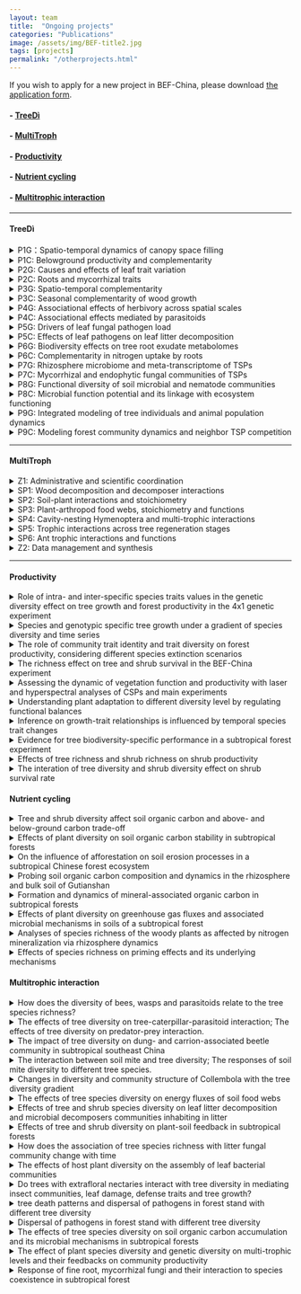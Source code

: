 ```yaml
---
layout: team
title:  "Ongoing projects"
categories: "Publications"
image: /assets/img/BEF-title2.jpg
tags: [projects]
permalink: "/otherprojects.html"
---
```

<p>If you wish to apply for a new project in BEF-China, please download <a href="{{site.baseurl}}/assets/file/Application template for working in BEF-China platform.doc">the application form</a>.</p>

#### - <a href="https://www.idiv.de/web/treedi/research_projects.html">TreeDì</a>
#### - <a href="https://multitroph.com">MultiTroph</a>
#### - [Productivity](#productivity)
#### - [Nutrient cycling](#nutrient-cycling)
#### - [Multitrophic interaction](#multitrophic-interaction)

* * *
#### TreeDì
<details>
<summary class="dropdown-text"> P1G：Spatio-temporal dynamics of canopy space filling</summary><br>
<div class="row">
      <li class="dropdown-sub">
    &nbsp; &nbsp; &nbsp; &nbsp; &nbsp; <strong><strong>Principal Investigators:</strong></strong> <br>
    &nbsp; &nbsp; &nbsp; &nbsp; &nbsp; Prof. Dr. Goddert von Oheimb <br>&nbsp; &nbsp; &nbsp; &nbsp; &nbsp; TU Dresden<br>
    &nbsp; &nbsp; &nbsp; &nbsp; &nbsp; <i class="fas fa-envelope"></i> Goddert_v_Oheimb@tu-dresden.de<br>
    &nbsp; &nbsp; &nbsp; &nbsp; &nbsp; Prof. Dr. Werner Härdtle<br>&nbsp; &nbsp; &nbsp; &nbsp; &nbsp; German Centre for Integrative Biodiversity Research (iDiv)<br>
    &nbsp; &nbsp; &nbsp; &nbsp; &nbsp; <i class="fas fa-envelope"></i> werner.haerdtle@uni.leuphana.de<br>
    &nbsp; &nbsp; &nbsp; &nbsp; &nbsp; <strong>PhD student:</strong><br> &nbsp; &nbsp; &nbsp; &nbsp; &nbsp; Maria Dolores Perles Garcia<br>
    <br>
    &nbsp; &nbsp; &nbsp; &nbsp; &nbsp; <strong><strong>Objectives:</strong></strong> <br>
    &nbsp; &nbsp; &nbsp; &nbsp; &nbsp; *	To analyse crown, branch and leaf traits in relation to tree-tree interactions (TSPs and local neighbourhood);<br>
    &nbsp; &nbsp; &nbsp; &nbsp; &nbsp; *	To analyse trait variability related to canopy filling and light interception;<br>
    &nbsp; &nbsp; &nbsp; &nbsp; &nbsp; *	To quantify how canopy space use complementarity translates into enhanced tree growth.<br>
    </li>
</div>
</details>

<details>
<summary class="dropdown-text"> P1C: Belowground productivity and complementarity</summary><br>
<div class="row">
      <li class="dropdown-sub">
     &nbsp; &nbsp; &nbsp; &nbsp; &nbsp; <strong><strong>Principal Investigators:</strong></strong> <br>
      &nbsp; &nbsp; &nbsp; &nbsp; &nbsp; Prof. Dr. Xiaojuan Liu <br>&nbsp; &nbsp; &nbsp; &nbsp; &nbsp; Institute of Botany, Chinese Academy of Sciences<br>
      &nbsp; &nbsp; &nbsp; &nbsp; &nbsp; <i class="fas fa-envelope"></i> liuxiaojuan06@ibcas.ac.cn<br>
      &nbsp; &nbsp; &nbsp; &nbsp; &nbsp; Dr. Wensheng Bu<br>&nbsp; &nbsp; &nbsp; &nbsp; &nbsp; Jiangxi Agricultural University<br>
      &nbsp; &nbsp; &nbsp; &nbsp; &nbsp; <i class="fas fa-envelope"></i> bws2007@163.com<br>
      &nbsp; &nbsp; &nbsp; &nbsp; &nbsp; Prof. Dr. Keping Ma<br>&nbsp; &nbsp; &nbsp; &nbsp; &nbsp; Institute of Botany, Chinese Academy of Sciences<br>
      &nbsp; &nbsp; &nbsp; &nbsp; &nbsp; <i class="fas fa-envelope"></i> kpma@ibcas.ac.cn<br>
      &nbsp; &nbsp; &nbsp; &nbsp; &nbsp; <strong>PhD student:</strong><br> &nbsp; &nbsp; &nbsp; &nbsp; &nbsp; Hanjiao Gu<br>
      <br>
      &nbsp; &nbsp; &nbsp; &nbsp; &nbsp; <strong><strong>Objectives:</strong></strong> <br>
      &nbsp; &nbsp; &nbsp; &nbsp; &nbsp; *	To analyse species richness effects on fine-root production;<br>
      &nbsp; &nbsp; &nbsp; &nbsp; &nbsp; *	To analyse effects of species composition on fine-root turnover and distribution;<br>
      &nbsp; &nbsp; &nbsp; &nbsp; &nbsp; *	To find the connection between below- and aboveground processes.<br>
      <br>
      &nbsp; &nbsp; &nbsp; &nbsp; &nbsp; <strong><strong>Subproject:</strong></strong> <br>
     &nbsp; &nbsp; &nbsp; &nbsp; &nbsp; 1.	The impact of different species diversity levels on nutrient reabsorption in different organs (branches, leaves and fine-root);<br>
     &nbsp; &nbsp; &nbsp; &nbsp; &nbsp; 2.	The effects of tree species diversity on productivity and turnover of different fine-root functional groups.<br>
      </li>
</div>
</details>
<details>
<summary class="dropdown-text"> P2G: Causes and effects of leaf trait variation</summary><br>
<div class="row">
      <li class="dropdown-sub">
      &nbsp; &nbsp; &nbsp; &nbsp; &nbsp; <strong><strong>Principal Investigators:</strong></strong> <br>
      &nbsp; &nbsp; &nbsp; &nbsp; &nbsp; Dr. Sylvia Haider<br>&nbsp; &nbsp; &nbsp; &nbsp; &nbsp; Institute of Biology, Martin-Luther-University Halle-Wittenberg<br>
      &nbsp; &nbsp; &nbsp; &nbsp; &nbsp; <i class="fas fa-envelope"></i> sylvia.haider@botanik.uni-halle.de<br>
      &nbsp; &nbsp; &nbsp; &nbsp; &nbsp; Prof. Dr. Stan Harpole<br>&nbsp; &nbsp; &nbsp; &nbsp; &nbsp; German Centre for Integrative Biodiversity Research (iDiv)<br>
      &nbsp; &nbsp; &nbsp; &nbsp; &nbsp; <i class="fas fa-envelope"></i> stan.harpole@idiv.de<br>
      &nbsp; &nbsp; &nbsp; &nbsp; &nbsp; <strong>PhD student: </strong><br> &nbsp; &nbsp; &nbsp; &nbsp; &nbsp; Andréa Davrinche<br>
      <br>
      &nbsp; &nbsp; &nbsp; &nbsp; &nbsp; <strong><strong>Objectives:</strong></strong> <br>
     &nbsp; &nbsp; &nbsp; &nbsp; &nbsp; *	To quantify to which degree leaf traits are adjusted to different light conditions along the interaction plane of two tree species;<br>
      &nbsp; &nbsp; &nbsp; &nbsp; &nbsp; *	To analyze trait variation as a response to species and functional diversity of the local neighborhood of the TSP andthe dependence of traits and trait variation on soil nutrient availability;<br>
      &nbsp; &nbsp; &nbsp; &nbsp; &nbsp; *	To relate trait variation and performance of the TSP;<br>
      &nbsp; &nbsp; &nbsp; &nbsp; &nbsp; *	To quantify different components of trait variation to complementarity effects of ecosystem functions.<br>
      <br>
      &nbsp; &nbsp; &nbsp; &nbsp; &nbsp; <strong><strong>Subproject:</strong></strong> <br>
     &nbsp; &nbsp; &nbsp; &nbsp; &nbsp; 1.	Complementarity through leaf traits variation: What are the implications of trees diversity for productivity at a tree pair level and a local neighbourhood level?<br>
     &nbsp; &nbsp; &nbsp; &nbsp; &nbsp; 2.	How biodiversity-ecosystem functioning relations change with or without the presence of local soil biota.<br>
      </li>
</div>
</details>

<details>
<summary class="dropdown-text"> P2C: Roots and mycorrhizal traits</summary><br>
<div class="row">
      <li class="dropdown-sub">
      &nbsp; &nbsp; &nbsp; &nbsp; &nbsp; <strong><strong>Principal Investigators:</strong></strong> <br>
      &nbsp; &nbsp; &nbsp; &nbsp; &nbsp; Prof. Dr. Zeqing Ma <br>&nbsp; &nbsp; &nbsp; &nbsp; &nbsp; Institute of Geographic Sciences and Natural Resources Research, Chinese Academy of Sciences<br>
      &nbsp; &nbsp; &nbsp; &nbsp; &nbsp; <i class="fas fa-envelope"></i> mazq@igsnrr.ac.cn<br>
      &nbsp; &nbsp; &nbsp; &nbsp; &nbsp; Dr. Bo Yang<br>&nbsp; &nbsp; &nbsp; &nbsp; &nbsp; Jingdezhen University<br>
      &nbsp; &nbsp; &nbsp; &nbsp; &nbsp; <i class="fas fa-envelope"></i> yangbomvp@aliyun.com<br>
      &nbsp; &nbsp; &nbsp; &nbsp; &nbsp; <strong>PhD student: </strong><br> &nbsp; &nbsp; &nbsp; &nbsp; &nbsp; Gaigai Ding<br>
      <br>
      &nbsp; &nbsp; &nbsp; &nbsp; &nbsp; <strong><strong>Objectives:</strong></strong> <br>
      &nbsp; &nbsp; &nbsp; &nbsp; &nbsp; *	To characterize tree species by their root morphological and anatomical root traits;<br>
      &nbsp; &nbsp; &nbsp; &nbsp; &nbsp; *	To assess the response of root and mycorrhizal traits to resource patches, different tree neighborhoods, and site-scale resource gradients;<br>
      &nbsp; &nbsp; &nbsp; &nbsp; &nbsp; *	To test whether complementary traits translate into enhanced tree productivity.<br>
      </li>
</div>
</details>

<details>
<summary class="dropdown-text"> P3G: Spatio-temporal complementarity</summary><br>
<div class="row">
      <li class="dropdown-sub">
      &nbsp; &nbsp; &nbsp; &nbsp; &nbsp; <strong><strong>Principal Investigators:</strong></strong> <br>
      &nbsp; &nbsp; &nbsp; &nbsp; &nbsp; Prof. Dr. Christian Wirth <br>&nbsp; &nbsp; &nbsp; &nbsp; &nbsp; Institute of Biology, Leipzig University (UL)<br>
      &nbsp; &nbsp; &nbsp; &nbsp; &nbsp; <i class="fas fa-envelope"></i> cwirth@uni-leipzig.de<br>
      &nbsp; &nbsp; &nbsp; &nbsp; &nbsp; Prof. Dr. Jürgen Bauhus <br>&nbsp; &nbsp; &nbsp; &nbsp; &nbsp; Institute of Biology, Leipzig University (UL) & German Centre for Integrative Biodiversity Research (iDiv)<br>
      &nbsp; &nbsp; &nbsp; &nbsp; &nbsp; <i class="fas fa-envelope"></i> juergen.bauhus@waldbau.uni-freiburg.de<br>
      &nbsp; &nbsp; &nbsp; &nbsp; &nbsp; <strong>PhD student:</strong><br> &nbsp; &nbsp; &nbsp; &nbsp; &nbsp; Florian Schnabel<br>
      <br>
      &nbsp; &nbsp; &nbsp; &nbsp; &nbsp; <strong><strong>Objectives:</strong></strong> <br>
      &nbsp; &nbsp; &nbsp; &nbsp; &nbsp; *	Assess how neighborhood diversity affects water use efficiency (~stomatal closure) and growth during drought years for tree species with contrasting stomatal control (water savers vs. spenders);<br>
      &nbsp; &nbsp; &nbsp; &nbsp; &nbsp; *	Test how competitive asymmetry is controlled by diversity at the level of TSPs and their neighborhood based on biometric measurements.<br>
      <br>
      &nbsp; &nbsp; &nbsp; &nbsp; &nbsp; <strong><strong>Subproject:</strong></strong> <br>
     &nbsp; &nbsp; &nbsp; &nbsp; &nbsp; 1.	how neighborhood diversity affects water use efficiency (~stomatal closure) and growth during drought years for tree species with contrasting stomatal control (water savers vs. spenders);<br>
     &nbsp; &nbsp; &nbsp; &nbsp; &nbsp; 2.	The effects of contrasting climatic conditions on diversity-stability relationships.<br>
      </li>
</div>
</details>

<details>
<summary class="dropdown-text"> P3C: Seasonal complementarity of wood growth</summary><br>
<div class="row">
      <li class="dropdown-sub">
      &nbsp; &nbsp; &nbsp; &nbsp; &nbsp; <strong><strong>Principal Investigator:</strong></strong> <br>
      &nbsp; &nbsp; &nbsp; &nbsp; &nbsp; Assoc. Prof. Dr. Zhiyao Tang <br>&nbsp; &nbsp; &nbsp; &nbsp; &nbsp; College of Urban and Environmental Sciences, Peking University<br>
      &nbsp; &nbsp; &nbsp; &nbsp; &nbsp; <i class="fas fa-envelope"></i> zytang@urban.pku.edu.cn<br>
      &nbsp; &nbsp; &nbsp; &nbsp; &nbsp; <strong>PhD student: </strong><br> &nbsp; &nbsp; &nbsp; &nbsp; &nbsp; Tongyan Liu<br>
      <br>
      &nbsp; &nbsp; &nbsp; &nbsp; &nbsp; <strong><strong>Objectives:</strong></strong><br>
      &nbsp; &nbsp; &nbsp; &nbsp; &nbsp; *	Analyze whether diverse forests express complementarity in seasonal growth and whether this translates into higher productivity;<br>
      &nbsp; &nbsp; &nbsp; &nbsp; &nbsp; *	Analyze whether diversity advances the start of the growing season;<br>
      &nbsp; &nbsp; &nbsp; &nbsp; &nbsp; *	Relate seasonal growth complementarity to functional diversity of available proxy traits.<br>
      <br>
      &nbsp; &nbsp; &nbsp; &nbsp; &nbsp; <strong><strong>Subproject:</strong></strong> <br>
     &nbsp; &nbsp; &nbsp; &nbsp; &nbsp; 1.	Influence of local biodiversity on the seasonality of tree growth;<br>
     &nbsp; &nbsp; &nbsp; &nbsp; &nbsp; 2.	Effects of diversity on the seasonality of plant growth and lignification formation;<br>
     &nbsp; &nbsp; &nbsp; &nbsp; &nbsp; 3.	Effects of diversity on the seasonality of plant growth and lignification formation.<br>
      </li>
</div>
</details>

<details>
<summary class="dropdown-text"> P4G: Associational effects of herbivory across spatial scales</summary><br>
<div class="row">
      <li class="dropdown-sub">
      &nbsp; &nbsp; &nbsp; &nbsp; &nbsp; <strong><strong>Principal Investigator:</strong></strong> <br>
      &nbsp; &nbsp; &nbsp; &nbsp; &nbsp; Prof. Dr. Andreas Schuldt <br>&nbsp; &nbsp; &nbsp; &nbsp; &nbsp; Martin-Luther-University Halle-Wittenberg Institute of Biology<br>
      &nbsp; &nbsp; &nbsp; &nbsp; &nbsp; <i class="fas fa-envelope"></i> andreas.schuldt@forst.uni-goettingen.de<br>
      &nbsp; &nbsp; &nbsp; &nbsp; &nbsp; <strong>PhD student:</strong><br> &nbsp; &nbsp; &nbsp; &nbsp; &nbsp; Perttu Anttonen<br>
      <br>
      &nbsp; &nbsp; &nbsp; &nbsp; &nbsp; <strong><strong>Objectives:</strong></strong> <br>
      &nbsp; &nbsp; &nbsp; &nbsp; &nbsp; *	Herbivory & community structure of herbivore feeding guilds across space & time;<br>
      &nbsp; &nbsp; &nbsp; &nbsp; &nbsp; *	Top-down vs. bottom-up control;<br>
      &nbsp; &nbsp; &nbsp; &nbsp; &nbsp; *	Consequences for tree growth & productivity.<br>
      </li>
</div>
</details>

<details>
<summary class="dropdown-text"> P4C: Associational effects mediated by parasitoids</summary><br>
<div class="row">
      <li class="dropdown-sub">
     &nbsp; &nbsp; &nbsp; &nbsp; &nbsp; <strong><strong>Principal Investigator:</strong></strong> <br>
      &nbsp; &nbsp; &nbsp; &nbsp; &nbsp; Prof. Dr. Chaodong Zhu <br>&nbsp; &nbsp; &nbsp; &nbsp; &nbsp; Institute of zoology, Chinese Academy of Sciences<br>
      &nbsp; &nbsp; &nbsp; &nbsp; &nbsp; <i class="fas fa-envelope"></i> zhucd@ioz.ac.cn<br>
      &nbsp; &nbsp; &nbsp; &nbsp; &nbsp; <strong>PhD student:</strong><br>  &nbsp; &nbsp; &nbsp; &nbsp; &nbsp; Yi Li<br>
      <br>
      &nbsp; &nbsp; &nbsp; &nbsp; &nbsp; <strong><strong>Objectives:</strong></strong> <br>
      &nbsp; &nbsp; &nbsp; &nbsp; &nbsp; *	Moth larvae-predator-parasitoid networks;<br>
      &nbsp; &nbsp; &nbsp; &nbsp; &nbsp; *	Molecular identification pipelines;<br>
      &nbsp; &nbsp; &nbsp; &nbsp; &nbsp; *	Phylogenetic framework for trophic communities.<br>
      </li>
</div>
</details>

<details>
<summary class="dropdown-text"> P5G: Drivers of leaf fungal pathogen load</summary><br>
<div class="row">
      <li class="dropdown-sub">
      &nbsp; &nbsp; &nbsp; &nbsp; &nbsp; <strong><strong>Principal Investigator:</strong></strong> <br>
      &nbsp; &nbsp; &nbsp; &nbsp; &nbsp; Prof. Dr. Helge Bruelheide <br>&nbsp; &nbsp; &nbsp; &nbsp; &nbsp; Institute of Biology, Martin-Luther-University Halle-Wittenberg<br>
      &nbsp; &nbsp; &nbsp; &nbsp; &nbsp; <i class="fas fa-envelope"></i> helge.bruelheide@botanik.uni-halle.de<br>
      &nbsp; &nbsp; &nbsp; &nbsp; &nbsp; <strong>PhD student: </strong><br>&nbsp; &nbsp; &nbsp; &nbsp; &nbsp; Mariem Saadani<br>
      <br>
      &nbsp; &nbsp; &nbsp; &nbsp; &nbsp; <strong><strong>Objectives:</strong></strong> <br>
      &nbsp; &nbsp; &nbsp; &nbsp; &nbsp; *	To estimate the leaf area infected by fungal pathogens;<br>
      &nbsp; &nbsp; &nbsp; &nbsp; &nbsp; *	To identify all fungal species found on the TSP trees, using morphological and molecular approaches;<br>
      &nbsp; &nbsp; &nbsp; &nbsp; &nbsp; *	To monitor pathogen load and fungal species richness under different crown interaction points of TSPs and to relate these patterns to microclimate;<br>
      &nbsp; &nbsp; &nbsp; &nbsp; &nbsp; *	To study the effect of pathogen load on tree productivity.<br>
      </li>
</div>
</details>

<details>
<summary class="dropdown-text"> P5C: Effects of leaf pathogens on leaf litter decomposition</summary><br>
<div class="row">
      <li class="dropdown-sub">
      &nbsp; &nbsp; &nbsp; &nbsp; &nbsp; <strong><strong>Principal Investigators:</strong></strong> <br>
      &nbsp; &nbsp; &nbsp; &nbsp; &nbsp; Prof. Dr. Lingli Liu <br>&nbsp; &nbsp; &nbsp; &nbsp; &nbsp; Institute of Botany, Chinese Academy of Sciences<br>
      &nbsp; &nbsp; &nbsp; &nbsp; &nbsp; <i class="fas fa-envelope"></i> lingli.liu@ibcas.ac.cn<br>
      &nbsp; &nbsp; &nbsp; &nbsp; &nbsp; Prof. Dr. Xiaoyong Cui <br>&nbsp; &nbsp; &nbsp; &nbsp; &nbsp; University of Chinese Academy of Sciences<br>
      &nbsp; &nbsp; &nbsp; &nbsp; &nbsp; <i class="fas fa-envelope"></i> cuixy@ucas.ac.cn<br>
      &nbsp; &nbsp; &nbsp; &nbsp; &nbsp; <strong>PhD student: </strong><br> &nbsp; &nbsp; &nbsp; &nbsp; &nbsp; Lulu Guo<br>
      <br>
      &nbsp; &nbsp; &nbsp; &nbsp; &nbsp; <strong><strong>Objectives:</strong></strong> <br>
      &nbsp; &nbsp; &nbsp; &nbsp; &nbsp; *	To study the temporal course of fungal species composition, in parallel with the leaf chemical composition;<br>
      &nbsp; &nbsp; &nbsp; &nbsp; &nbsp; *	To study leaf decomposition rates and to relate them to species leaf litter composition, pathogen load and local neighbourhood diversity.<br>
      </li>
</div>
</details>

<details>
<summary class="dropdown-text"> P6G: Biodiversity effects on tree root exudate metabolomes</summary><br>
<div class="row">
      <li class="dropdown-sub">
      &nbsp; &nbsp; &nbsp; &nbsp; &nbsp; <strong><strong>Principal Investigators:</strong></strong> <br>
      &nbsp; &nbsp; &nbsp; &nbsp; &nbsp; Prof. Dr.Nicole van Dam <br>&nbsp; &nbsp; &nbsp; &nbsp; &nbsp; German Centre for Integrative Biodiversity Research (iDiv)<br>
      &nbsp; &nbsp; &nbsp; &nbsp; &nbsp; <i class="fas fa-envelope"></i> Nicole.vandam@idiv.de<br>
      &nbsp; &nbsp; &nbsp; &nbsp; &nbsp; Dr. Steffen Neumann <br>&nbsp; &nbsp; &nbsp; &nbsp; &nbsp; Leibniz Institute of Plant Biochemistry<br>
      &nbsp; &nbsp; &nbsp; &nbsp; &nbsp; <i class="fas fa-envelope"></i> Steffen.Neumann@ipb-halle.de<br>
      &nbsp; &nbsp; &nbsp; &nbsp; &nbsp; Prof. Dr. Dierk Scheel<br> &nbsp; &nbsp; &nbsp; &nbsp; &nbsp; Leibniz Institute of Plant Biochemistry<br>
      &nbsp; &nbsp; &nbsp; &nbsp; &nbsp; <i class="fas fa-envelope"></i> Dierk.Scheel@ipb-halle.de<br>
      &nbsp; &nbsp; &nbsp; &nbsp; &nbsp; Dr. Alexander Weinhold<br> &nbsp; &nbsp; &nbsp; &nbsp; &nbsp; German Centre for Integrative Biodiversity Research (iDiv)<br>
      &nbsp; &nbsp; &nbsp; &nbsp; &nbsp; <i class="fas fa-envelope"></i> alexander.weinhold@idiv.de<br>
      &nbsp; &nbsp; &nbsp; &nbsp; &nbsp; <strong>PhD student: </strong><br> &nbsp; &nbsp; &nbsp; &nbsp; &nbsp; Min Liu<br>
      <br>
      &nbsp; &nbsp; &nbsp; &nbsp; &nbsp; <strong><strong>Objectives:</strong></strong> <br>
      &nbsp; &nbsp; &nbsp; &nbsp; &nbsp; *	Characterise tree species-specific root exudation metabolomes in plots with different levels of (functional) diversity;<br>
      &nbsp; &nbsp; &nbsp; &nbsp; &nbsp; *	Analyse if tree species interactions drive changes in root exudation patterns and profiles;<br>
      &nbsp; &nbsp; &nbsp; &nbsp; &nbsp; *	Assess the degree of complementarity in root exudate metabolomes in local neighbourhoods.<br>
      </li>
</div>
</details>

<details>
<summary class="dropdown-text"> P6C: Complementarity in nitrogen uptake by roots</summary><br>
<div class="row">
      <li class="dropdown-sub">
      &nbsp; &nbsp; &nbsp; &nbsp; &nbsp; <strong><strong>Principal Investigators:</strong></strong> <br>
      &nbsp; &nbsp; &nbsp; &nbsp; &nbsp; Prof. Dr. Xingliang Xu <br>&nbsp; &nbsp; &nbsp; &nbsp; &nbsp; Institute of Geographic Sciences and Natural Resources Research, Chinese Academy of Sciences<br>
      &nbsp; &nbsp; &nbsp; &nbsp; &nbsp; <i class="fas fa-envelope"></i> xuxingl@hotmail.com<br>
      &nbsp; &nbsp; &nbsp; &nbsp; &nbsp; Assoc. Prof. Dr. Naili Zhang <br>&nbsp; &nbsp; &nbsp; &nbsp; &nbsp; Beijing Forestry University<br>
      &nbsp; &nbsp; &nbsp; &nbsp; &nbsp; <i class="fas fa-envelope"></i> zhangnaili@bjfu.edu.cn<br>
      &nbsp; &nbsp; &nbsp; &nbsp; &nbsp; <strong>PhD student:</strong><br>  &nbsp; &nbsp; &nbsp; &nbsp; &nbsp; Sirong Zhang, Min Liu<br>
      <br>
      &nbsp; &nbsp; &nbsp; &nbsp; &nbsp; <strong><strong>Objectives:</strong></strong> <br>
      &nbsp; &nbsp; &nbsp; &nbsp; &nbsp; *	Characterise N-acquisition strategies, incl. soil microbes;<br>
      &nbsp; &nbsp; &nbsp; &nbsp; &nbsp; *	Explore how trees and soil microbes acquire available N via chemical, temporal and spatial niche differentiation;<br>
      &nbsp; &nbsp; &nbsp; &nbsp; &nbsp; *	Examine if tree species benefit from shared mycorrhizal networks;<br>
      &nbsp; &nbsp; &nbsp; &nbsp; &nbsp; *	Analyse degree of complementarity N- uptake in local neighbourhoods over different soil depths and seasons.<br>
      <br>
      &nbsp; &nbsp; &nbsp; &nbsp; &nbsp; <strong><strong>Subproject:</strong></strong> <br>
     &nbsp; &nbsp; &nbsp; &nbsp; &nbsp; 1.	How does tree species diversity and neighbour effects affect plant-soil feedback processes;<br>
     &nbsp; &nbsp; &nbsp; &nbsp; &nbsp; 2.	Complementarity in root nitrogen uptake between neighbourhood trees.<br>
      </li>
</div>
</details>

<details>
<summary class="dropdown-text"> P7G: Rhizosphere microbiome and meta-transcriptome of TSPs</summary><br>
<div class="row">
      <li class="dropdown-sub">
      &nbsp; &nbsp; &nbsp; &nbsp; &nbsp; <strong><strong>Principal Investigator:</strong></strong> <br>
     &nbsp; &nbsp; &nbsp; &nbsp; &nbsp; Dr. Tesfaye Wubet <br>&nbsp; &nbsp; &nbsp; &nbsp; &nbsp; Institute of Biology, Martin-Luther-University Halle-Wittenberg; Helmholtz center for Environmental research (UFZ)<br>
      &nbsp; &nbsp; &nbsp; &nbsp; &nbsp; <i class="fas fa-envelope"></i> tesfaye.wubet@ufz.de<br>
      &nbsp; &nbsp; &nbsp; &nbsp; &nbsp; <strong>PhD student:</strong><br>  &nbsp; &nbsp; &nbsp; &nbsp; &nbsp; Bala Singavarapu<br>
      <br>
      &nbsp; &nbsp; &nbsp; &nbsp; &nbsp; <strong><strong>Objectives:</strong></strong> <br>
      &nbsp; &nbsp; &nbsp; &nbsp; &nbsp; *	Assess how the rhizosphere microbiome composition of mono- and hetero-specific TSPs change within and across diversity levels;<br>
      &nbsp; &nbsp; &nbsp; &nbsp; &nbsp; *	Study the patterns of rhizosphere metagenome/ metatranscriptome profiles of TSPs across diversity levels;<br>
      &nbsp; &nbsp; &nbsp; &nbsp; &nbsp; *	Identify the drivers and assess the relationships of the microbial co-occurrence network patterns and the functional gene profiles of mono- and hetero-specific TSPs across diversity levels.<br>
      </li>
</div>
</details>

<details>
<summary class="dropdown-text"> P7C: Mycorrhizal and endophytic fungal communities of TSPs</summary><br>
<div class="row">
      <li class="dropdown-sub">
      &nbsp; &nbsp; &nbsp; &nbsp; &nbsp; <strong><strong>Principal Investigator:</strong></strong> <br>
     &nbsp; &nbsp; &nbsp; &nbsp; &nbsp; Prof. Dr. Liangdong Guo<br> &nbsp; &nbsp; &nbsp; &nbsp; &nbsp; Institute of Microbiology, Chinese Academy of Sciences<br>
      &nbsp; &nbsp; &nbsp; &nbsp; &nbsp; <i class="fas fa-envelope"></i> guold@im.ac.cn<br>
      &nbsp; &nbsp; &nbsp; &nbsp; &nbsp; <strong>PhD student:</strong><br> &nbsp; &nbsp; &nbsp; &nbsp; &nbsp; Huiyun Gan<br>
      <br>
      &nbsp; &nbsp; &nbsp; &nbsp; &nbsp; <strong><strong>Objectives:</strong></strong> <br>
      &nbsp; &nbsp; &nbsp; &nbsp; &nbsp; *	Analyze how root associated fungal community composition of mono- and hetero-specific TSPs change within and across diversity levels and environmental conditions;<br>
      &nbsp; &nbsp; &nbsp; &nbsp; &nbsp; *	Assess the link between root associated microbial communities with root traits, nitrogen acquisition and exudation profiles.<br>
      </li>
</div>
</details>

<details>
<summary class="dropdown-text"> P8G: Functional diversity of soil microbial and nematode communities</summary><br>
<div class="row">
      <li class="dropdown-sub">
      &nbsp; &nbsp; &nbsp; &nbsp; &nbsp; <strong><strong>Principal Investigators:</strong></strong> <br>
      &nbsp; &nbsp; &nbsp; &nbsp; &nbsp; Dr. Simone Cesarz<br> &nbsp; &nbsp; &nbsp; &nbsp; &nbsp; Leipzig University, German Centre for Integrative Biodiversity Research (iDiv)<br>
      &nbsp; &nbsp; &nbsp; &nbsp; &nbsp; <i class="fas fa-envelope"></i> simone.cesarz@idiv.de<br>
      &nbsp; &nbsp; &nbsp; &nbsp; &nbsp; Prof. Dr. Nico Eisenhauer<br> &nbsp; &nbsp; &nbsp; &nbsp; &nbsp; Leipzig University, German Centre for Integrative Biodiversity Research (iDiv)<br>
      &nbsp; &nbsp; &nbsp; &nbsp; &nbsp; <i class="fas fa-envelope"></i> nico.eisenhauer@idiv.de<br>
      &nbsp; &nbsp; &nbsp; &nbsp; &nbsp; <strong>PhD student:</strong><br> &nbsp; &nbsp; &nbsp; &nbsp; &nbsp; Rémy Beugnon<br>
      <br>
      &nbsp; &nbsp; &nbsp; &nbsp; &nbsp; <strong><strong>Objectives:</strong></strong> <br>
      &nbsp; &nbsp; &nbsp; &nbsp; &nbsp; *	To analyse if dissimilarity of TSPs increases functional diversity of soil microorganisms and soil nematodes;<br>
      &nbsp; &nbsp; &nbsp; &nbsp; &nbsp; *	To analyse if more complex environments (diversity of the local neighbourhood) steepen this slope due to a higher diversity of organic inputs and microhabitats, whic is expected to increase the functional diversity of soil microorganisms and soil nematodes;<br>
      &nbsp; &nbsp; &nbsp; &nbsp; &nbsp; *	To analyse if increased functional diversity of soil organisms results in increased biomass of microorganisms and nematodes (consumer biomass).<br>
      <br>
      &nbsp; &nbsp; &nbsp; &nbsp; &nbsp; <strong><strong>Subproject:</strong></strong> <br>
     &nbsp; &nbsp; &nbsp; &nbsp; &nbsp; 1.	The impact of TSPs on functional diversity of soil microorganisms and soil nematodes;<br>
     &nbsp; &nbsp; &nbsp; &nbsp; &nbsp; 2.	Effect of tree diversity on soil microbial community metabolism with potential implications for C dynamics;<br>
     &nbsp; &nbsp; &nbsp; &nbsp; &nbsp; 3.	Effects of litter chemical quality on soil communities (composition and functions) and consequences for litter decomposition;<br>
     &nbsp; &nbsp; &nbsp; &nbsp; &nbsp; 4.	The spatial extent of tree species interactions for additive and non-additive effects on basal respiration.<br>
      </li>
</div>
</details>

<details>
<summary class="dropdown-text"> P8C: Microbial function potential and its linkage with ecosystem functioning</summary><br>
<div class="row">
      <li class="dropdown-sub">
      &nbsp; &nbsp; &nbsp; &nbsp; &nbsp; <strong><strong>Principal Investigators:</strong></strong> <br>
      &nbsp; &nbsp; &nbsp; &nbsp; &nbsp; Prof. Dr. Yanfen Wang <br>&nbsp; &nbsp; &nbsp; &nbsp; &nbsp; University of Chinese Academic of Sciences<br>
      &nbsp; &nbsp; &nbsp; &nbsp; &nbsp; <i class="fas fa-envelope"></i> yfwang@ucas.ac.cn<br>
      &nbsp; &nbsp; &nbsp; &nbsp; &nbsp; Assoc. Prof. Dr. Kai Xue<br> &nbsp; &nbsp; &nbsp; &nbsp; &nbsp; University of Chinese Academic of Sciences<br>
      &nbsp; &nbsp; &nbsp; &nbsp; &nbsp; <i class="fas fa-envelope"></i> xuekai@ucas.ac.cn<br>
      &nbsp; &nbsp; &nbsp; &nbsp; &nbsp; <strong>PhD student: </strong><br> &nbsp; &nbsp; &nbsp; &nbsp; &nbsp; Jianqing Du<br>
      <br>
      &nbsp; &nbsp; &nbsp; &nbsp; &nbsp; <strong><strong>Objectives:</strong></strong> <br>
      &nbsp; &nbsp; &nbsp; &nbsp; &nbsp; *	To identify the functional diversity of soil microorganisms involved in nitrogen cycling processes;<br>
      &nbsp; &nbsp; &nbsp; &nbsp; &nbsp; *	To link microbial functional diversity with corresponding ecosystem functioning by measuring soil extracellular enzyme activities and ecosystem process rates;<br>
      &nbsp; &nbsp; &nbsp; &nbsp; &nbsp; *	To determine the response of microbial functional gene diversity and corresponding ecosystem functioning to the functional dissimilarity of the local tree neighbourhood.<br>
      </li>
</div>
</details>

<details>
<summary class="dropdown-text"> P9G: Integrated modeling of tree individuals and animal population dynamics</summary><br>
<div class="row">
      <li class="dropdown-sub">
      &nbsp; &nbsp; &nbsp; &nbsp; &nbsp; <strong><strong>Principal Investigator:</strong></strong> <br>
      &nbsp; &nbsp; &nbsp; &nbsp; &nbsp; Prof. Dr. Ulrich Brose<br> &nbsp; &nbsp; &nbsp; &nbsp; &nbsp; Friedrich-Schiller University Jena, Institute of Biodiversity / German Centre for Integrative Biodiversity Research (iDiv)<br>
      &nbsp; &nbsp; &nbsp; &nbsp; &nbsp; <i class="fas fa-envelope"></i> ulrich.brose@idiv.de<br>
      &nbsp; &nbsp; &nbsp; &nbsp; &nbsp; <strong>PhD student:</strong><br> &nbsp; &nbsp; &nbsp; &nbsp; &nbsp; Georg Albert<br>
      <br>
      &nbsp; &nbsp; &nbsp; &nbsp; &nbsp; <strong><strong>Objectives:</strong></strong> <br>
      &nbsp; &nbsp; &nbsp; &nbsp; &nbsp; *	To model the dynamics of herbivore, pathogen and rhizosphere populations on landscapes (grids) composed of tree individuals as habitat compartments (grid cells);<br>
      &nbsp; &nbsp; &nbsp; &nbsp; &nbsp; *	To establish spatially-explicit models of tree individuals, their tree-tree interactions, and neighborhood effects;<br>
      &nbsp; &nbsp; &nbsp; &nbsp; &nbsp; *	To predict tree growth in novel models synthesizing population- and individual-level processes for animals and trees, respectively, which will address interaction processes such as enemy dilution and facilitation.<br>
      </li>
</div>
</details>

<details>
<summary class="dropdown-text"> P9C: Modeling forest community dynamics and neighbor TSP competition</summary><br>
<div class="row">
      <li class="dropdown-sub">
      &nbsp; &nbsp; &nbsp; &nbsp; &nbsp; <strong><strong>Principal Investigators:</strong></strong> <br>
      &nbsp; &nbsp; &nbsp; &nbsp; &nbsp; Prof. Dr. Weiguo Sang <br>&nbsp; &nbsp; &nbsp; &nbsp; &nbsp; Minzu University of China<br>
      &nbsp; &nbsp; &nbsp; &nbsp; &nbsp; <i class="fas fa-envelope"></i> swg@muc.edu.cn<br>
      &nbsp; &nbsp; &nbsp; &nbsp; &nbsp; Prof. Dr. Shaopeng Wang<br>&nbsp; &nbsp; &nbsp; &nbsp; &nbsp; College of Urban and Environmental Sciences, Peking University<br>
      &nbsp; &nbsp; &nbsp; &nbsp; &nbsp; <i class="fas fa-envelope"></i> shaopeng.wang@pku.edu.cn<br>
      &nbsp; &nbsp; &nbsp; &nbsp; &nbsp; <strong>PhD student:</strong><br>  &nbsp; &nbsp; &nbsp; &nbsp; &nbsp; Chenyu Huang<br>
      <br>
      &nbsp; &nbsp; &nbsp; &nbsp; &nbsp; <strong><strong>Objectives:</strong></strong> <br>
      &nbsp; &nbsp; &nbsp; &nbsp; &nbsp; *	To model the change between TSP partners and the whole patch change through time;<br>
      &nbsp; &nbsp; &nbsp; &nbsp; &nbsp; *	To simulate tree interactions for forest development;<br>
      &nbsp; &nbsp; &nbsp; &nbsp; &nbsp; *	To use the models to understand the dynamic interactions of trees in mature forests.<br>
      </li>
</div>
</details>


* * *
#### MultiTroph
<details>
<summary class="dropdown-text"> Z1: Administrative and scientific coordination</summary><br>
<div class="row">
      <li class="dropdown-sub">
    &nbsp; &nbsp; &nbsp; &nbsp; &nbsp; <strong><strong>Spokesperson:</strong></strong> <br>
    &nbsp; &nbsp; &nbsp; &nbsp; &nbsp; Prof. Dr. Alexandra-M. Klein<br>&nbsp; &nbsp; &nbsp; &nbsp; &nbsp; University of Freiburg<br>
    &nbsp; &nbsp; &nbsp; &nbsp; &nbsp; <i class="fas fa-envelope"></i> alexandra.klein@nature.uni-freiburg.de<br>
    &nbsp; &nbsp; &nbsp; &nbsp; &nbsp; <strong><strong>Chinese Coordinator:</strong></strong> <br>
    &nbsp; &nbsp; &nbsp; &nbsp; &nbsp; Prof. Dr. Chao-Dong Zhu<br>&nbsp; &nbsp; &nbsp; &nbsp; &nbsp; Institute of Zoology, Chinese Academy of Sciences<br>
    &nbsp; &nbsp; &nbsp; &nbsp; &nbsp; <i class="fas fa-envelope"></i> zhucd@ioz.ac.cn<br>
    &nbsp; &nbsp; &nbsp; &nbsp; &nbsp; <strong><strong>Project Coordinator:</strong></strong> <br>
    &nbsp; &nbsp; &nbsp; &nbsp; &nbsp; Dr. Finn Rehling<br>&nbsp; &nbsp; &nbsp; &nbsp; &nbsp; University of Freiburg<br>
    &nbsp; &nbsp; &nbsp; &nbsp; &nbsp; <i class="fas fa-envelope"></i> finn.rehling@nature.uni-freiburg.de<br>
    </li>
</div>
</details>


<details>
<summary class="dropdown-text"> SP1: Wood decomposition and decomposer interactions</summary><br>
<div class="row">
      <li class="dropdown-sub">
      &nbsp; &nbsp; &nbsp; &nbsp; &nbsp; <strong><strong>Principal Investigators:</strong></strong> <br>
      &nbsp; &nbsp; &nbsp; &nbsp; &nbsp; Prof. Dr. Heike Feldhaar<br>&nbsp; &nbsp; &nbsp; &nbsp; &nbsp; University of Bayreuth<br>
      &nbsp; &nbsp; &nbsp; &nbsp; &nbsp; <i class="fas fa-envelope"></i> Heike.Feldhaar@uni-bayreuth.de<br>
      &nbsp; &nbsp; &nbsp; &nbsp; &nbsp; Dr. Simon Thorn<br>&nbsp; &nbsp; &nbsp; &nbsp; &nbsp; University of Würzburg<br>
      &nbsp; &nbsp; &nbsp; &nbsp; &nbsp; <i class="fas fa-envelope"></i> simon@thornonline.de<br>
      &nbsp; &nbsp; &nbsp; &nbsp; &nbsp; <strong><strong>Chinese Partners:</strong></strong> <br>
      &nbsp; &nbsp; &nbsp; &nbsp; &nbsp; Assoc. Prof. Dr. Arong Luo<br>&nbsp; &nbsp; &nbsp; &nbsp; &nbsp; Institute of Zoology, Chinese Academy of Sciences<br>
      &nbsp; &nbsp; &nbsp; &nbsp; &nbsp; <i class="fas fa-envelope"></i> luoar@ioz.ac.cn<br>
      &nbsp; &nbsp; &nbsp; &nbsp; &nbsp; <strong><strong>Doctoral Researcher:</strong></strong> <br>
      &nbsp; &nbsp; &nbsp; &nbsp; &nbsp; Matteo Dadda<br>&nbsp; &nbsp; &nbsp; &nbsp; &nbsp; University of Bayreuth<br>
      </li>
</div>
</details>

<details>
<summary class="dropdown-text"> SP2: Soil-plant interactions and stoichiometry</summary><br>
<div class="row">
      <li class="dropdown-sub">
      &nbsp; &nbsp; &nbsp; &nbsp; &nbsp; <strong><strong>Principal Investigators:</strong></strong> <br>
      &nbsp; &nbsp; &nbsp; &nbsp; &nbsp; Prof. Dr. Yvonne Oelmann <br>&nbsp; &nbsp; &nbsp; &nbsp; &nbsp; University of Tübingen<br>
      &nbsp; &nbsp; &nbsp; &nbsp; &nbsp; <i class="fas fa-envelope"></i> yvonne.oelmann@uni-tuebingen.de<br>
      &nbsp; &nbsp; &nbsp; &nbsp; &nbsp; Prof. Dr. Thomas Scholten<br>&nbsp; &nbsp; &nbsp; &nbsp; &nbsp; University of Tübingen<br>
      &nbsp; &nbsp; &nbsp; &nbsp; &nbsp; <i class="fas fa-envelope"></i> thomas.scholten@uni-tuebingen.de<br>
      &nbsp; &nbsp; &nbsp; &nbsp; &nbsp; Dr. Steffen Seitz<br>&nbsp; &nbsp; &nbsp; &nbsp; &nbsp; University of Tübingen<br>
      &nbsp; &nbsp; &nbsp; &nbsp; &nbsp; <i class="fas fa-envelope"></i> steffen.seitz@uni-tuebingen.de<br>
      &nbsp; &nbsp; &nbsp; &nbsp; &nbsp; <strong><strong>Chinese Partners:</strong></strong> <br> 
      &nbsp; &nbsp; &nbsp; &nbsp; &nbsp; Assoc. Prof. Dr. Yu Liang<br>&nbsp; &nbsp; &nbsp; &nbsp; &nbsp; Institute of Botany, Chinese Academy of Sciences<br>
      &nbsp; &nbsp; &nbsp; &nbsp; &nbsp; <i class="fas fa-envelope"></i> coolrain@ibcas.ac.cn<br>
      &nbsp; &nbsp; &nbsp; &nbsp; &nbsp; Assoc. Prof. Dr. Naili Zhang<br>&nbsp; &nbsp; &nbsp; &nbsp; &nbsp; Beijing Forestry University<br>
      &nbsp; &nbsp; &nbsp; &nbsp; &nbsp; <i class="fas fa-envelope"></i> zhangnaili@bjfu.edu.cn<br>
      &nbsp; &nbsp; &nbsp; &nbsp; &nbsp; <strong><strong>Doctoral Researcher:</strong></strong> <br> 
      &nbsp; &nbsp; &nbsp; &nbsp; &nbsp; Haikuo Zhang<br>&nbsp; &nbsp; &nbsp; &nbsp; &nbsp; University of Tübingen<br>
      </li>
</div>
</details>

<details>
<summary class="dropdown-text"> SP3: Plant-arthropod food webs, stoichiometry and functions</summary><br>
<div class="row">
      <li class="dropdown-sub">
      &nbsp; &nbsp; &nbsp; &nbsp; &nbsp; <strong><strong>Principal Investigators:</strong></strong> <br>
      &nbsp; &nbsp; &nbsp; &nbsp; &nbsp; Assoc. Prof. Dr. Jana Petermann <br>&nbsp; &nbsp; &nbsp; &nbsp; &nbsp; University of Salzburg<br>
      &nbsp; &nbsp; &nbsp; &nbsp; &nbsp; <i class="fas fa-envelope"></i> jana.petermann@plus.ac.at<br>
      &nbsp; &nbsp; &nbsp; &nbsp; &nbsp; Prof. Dr. Andreas Schuldt<br>&nbsp; &nbsp; &nbsp; &nbsp; &nbsp; Georg-August-Universität Göttingen<br>
      &nbsp; &nbsp; &nbsp; &nbsp; &nbsp; <i class="fas fa-envelope"></i> andreas.schuldt@forst.uni-goettingen.de<br>
      &nbsp; &nbsp; &nbsp; &nbsp; &nbsp; <strong><strong>Chinese Partners:</strong></strong> <br>     
      &nbsp; &nbsp; &nbsp; &nbsp; &nbsp; Assoc. Prof. Dr. Douglas Chesters<br>&nbsp; &nbsp; &nbsp; &nbsp; &nbsp; Institute of Zoology, Chinese Academy of Sciences<br>
      &nbsp; &nbsp; &nbsp; &nbsp; &nbsp; <i class="fas fa-envelope"></i> dchesters@ioz.ac.cn<br>
      &nbsp; &nbsp; &nbsp; &nbsp; &nbsp; Assoc. Prof. Dr. MingQiang Wang<br>&nbsp; &nbsp; &nbsp; &nbsp; &nbsp; Chengdu Institute of Biology, Chinese Academy of Sciences<br>
      &nbsp; &nbsp; &nbsp; &nbsp; &nbsp; <i class="fas fa-envelope"></i> wangmq@cib.ac.cn<br>
      &nbsp; &nbsp; &nbsp; &nbsp; &nbsp; <strong><strong>Doctoral Researcher:</strong></strong> <br>     
      &nbsp; &nbsp; &nbsp; &nbsp; &nbsp; Mareike Mittag<br>&nbsp; &nbsp; &nbsp; &nbsp; &nbsp; University of Salzburg<br> 
      </li>
</div>
</details>

<details>
<summary class="dropdown-text"> SP4: Cavity-nesting Hymenoptera and multi-trophic interactions</summary><br>
<div class="row">
      <li class="dropdown-sub">
      &nbsp; &nbsp; &nbsp; &nbsp; &nbsp; <strong><strong>Principal Investigators:</strong></strong> <br>
      &nbsp; &nbsp; &nbsp; &nbsp; &nbsp; Prof. Dr. Alexandra-M. Klein<br>&nbsp; &nbsp; &nbsp; &nbsp; &nbsp; University of Freiburg<br>
      &nbsp; &nbsp; &nbsp; &nbsp; &nbsp; <i class="fas fa-envelope"></i> alexandra.klein@nature.uni-freiburg.de<br>
      &nbsp; &nbsp; &nbsp; &nbsp; &nbsp; Dr. Felix Fornoff <br>&nbsp; &nbsp; &nbsp; &nbsp; &nbsp; University of Freiburg<br>
      &nbsp; &nbsp; &nbsp; &nbsp; &nbsp; <i class="fas fa-envelope"></i> felix.fornoffatnature.uni-freiburg.de<br>
      &nbsp; &nbsp; &nbsp; &nbsp; &nbsp; Dr. Manuela Sann <br>&nbsp; &nbsp; &nbsp; &nbsp; &nbsp; University of Hohenheim<br>
      &nbsp; &nbsp; &nbsp; &nbsp; &nbsp; <i class="fas fa-envelope"></i> manuela.sann@uni-hohenheim.de<br>
      &nbsp; &nbsp; &nbsp; &nbsp; &nbsp; <strong><strong>Chinese Partner:</strong></strong> <br>
      &nbsp; &nbsp; &nbsp; &nbsp; &nbsp; Assoc. Prof. Dr. Arong Luo<br>&nbsp; &nbsp; &nbsp; &nbsp; &nbsp; Institute of Zoology, Chinese Academy of Sciences<br>
      &nbsp; &nbsp; &nbsp; &nbsp; &nbsp; <i class="fas fa-envelope"></i> luoar@ioz.ac.cn<br>
      &nbsp; &nbsp; &nbsp; &nbsp; &nbsp; <strong><strong>Partner:</strong></strong> <br>
      &nbsp; &nbsp; &nbsp; &nbsp; &nbsp; Dr. Michael C. Orr<br>&nbsp; &nbsp; &nbsp; &nbsp; &nbsp; Naturkundemuseum Stuttgart<br>
      &nbsp; &nbsp; &nbsp; &nbsp; &nbsp; <i class="fas fa-envelope"></i> michael.christopher.orr@gmail.com<br>
      &nbsp; &nbsp; &nbsp; &nbsp; &nbsp; <strong><strong>Doctoral Researcher:</strong></strong> <br>
      &nbsp; &nbsp; &nbsp; &nbsp; &nbsp; Massimo Martini<br>&nbsp; &nbsp; &nbsp; &nbsp; &nbsp; University of Freiburg<br>
      </li>
</div>
</details>

<details>
<summary class="dropdown-text"> SP5: Trophic interactions across tree regeneration stages</summary><br>
<div class="row">
      <li class="dropdown-sub">
      &nbsp; &nbsp; &nbsp; &nbsp; &nbsp; <strong><strong>Principal Investigators:</strong></strong> <br>
      &nbsp; &nbsp; &nbsp; &nbsp; &nbsp; Prof. Dr. Alexandra Erfmeier<br>&nbsp; &nbsp; &nbsp; &nbsp; &nbsp; University of Kiel<br>
      &nbsp; &nbsp; &nbsp; &nbsp; &nbsp; <i class="fas fa-envelope"></i> aerfmeier@ecology.uni-kiel.de<br>
      &nbsp; &nbsp; &nbsp; &nbsp; &nbsp; Prof. Dr. Tim Diekötter<br>&nbsp; &nbsp; &nbsp; &nbsp; &nbsp; University of Kiel<br>
      &nbsp; &nbsp; &nbsp; &nbsp; &nbsp; <i class="fas fa-envelope"></i> tdiekoetter@ecology.uni-kiel.de<br>
      &nbsp; &nbsp; &nbsp; &nbsp; &nbsp; <strong><strong>Chinese Partner:</strong></strong> <br>
      &nbsp; &nbsp; &nbsp; &nbsp; &nbsp; Prof. Dr. Zhishu Xiao<br>&nbsp; &nbsp; &nbsp; &nbsp; &nbsp; Institute of Zoology, Chinese Academy of Sciences<br>
      &nbsp; &nbsp; &nbsp; &nbsp; &nbsp; <i class="fas fa-envelope"></i> xiaozs@ioz.ac.cn<br>
      &nbsp; &nbsp; &nbsp; &nbsp; &nbsp; <strong><strong>Doctoral Researcher:</strong></strong> <br>
      &nbsp; &nbsp; &nbsp; &nbsp; &nbsp; Noga Abecassis<br>&nbsp; &nbsp; &nbsp; &nbsp; &nbsp; University of Kiel<br>
      </li>
</div>
</details>

<details>
<summary class="dropdown-text"> SP6: Ant trophic interactions and functions</summary><br>
<div class="row">
      <li class="dropdown-sub">
      &nbsp; &nbsp; &nbsp; &nbsp; &nbsp; <strong><strong>Principal Investigators:</strong></strong> <br>
      &nbsp; &nbsp; &nbsp; &nbsp; &nbsp; Dr. Michael Staab <br>&nbsp; &nbsp; &nbsp; &nbsp; &nbsp; University of Darmstadt<br>
      &nbsp; &nbsp; &nbsp; &nbsp; &nbsp; <i class="fas fa-envelope"></i> michael.staab1@tu-darmstadt.de<br>
      &nbsp; &nbsp; &nbsp; &nbsp; &nbsp; Prof. Dr. Heike Feldhaar <br>&nbsp; &nbsp; &nbsp; &nbsp; &nbsp; University of Bayreuth<br>
      &nbsp; &nbsp; &nbsp; &nbsp; &nbsp; <i class="fas fa-envelope"></i> Heike.Feldhaar@uni-bayreuth.de<br>
      &nbsp; &nbsp; &nbsp; &nbsp; &nbsp; <strong><strong>Chinese Partner:</strong></strong> <br>
      &nbsp; &nbsp; &nbsp; &nbsp; &nbsp; Prof. Dr. Xiaojuan Liu <br>&nbsp; &nbsp; &nbsp; &nbsp; &nbsp; Institute of Botany, Chinese Academy of Sciences<br>
      &nbsp; &nbsp; &nbsp; &nbsp; &nbsp; <i class="fas fa-envelope"></i> liuxiaojuan06@ibcas.ac.cn<br>
      &nbsp; &nbsp; &nbsp; &nbsp; &nbsp; <strong><strong>Doctoral Researcher:</strong></strong> <br>
      &nbsp; &nbsp; &nbsp; &nbsp; &nbsp; Joshua Spitz<br>&nbsp; &nbsp; &nbsp; &nbsp; &nbsp; University of Darmstadt<br>
      </li>
</div>
</details>

<details>
<summary class="dropdown-text"> Z2: Data management and synthesis</summary><br>
<div class="row">
      <li class="dropdown-sub">
      &nbsp; &nbsp; &nbsp; &nbsp; &nbsp; <strong><strong>Principal Investigators:</strong></strong> <br>
      &nbsp; &nbsp; &nbsp; &nbsp; &nbsp; Prof. Dr. Andreas Schuldt<br>&nbsp; &nbsp; &nbsp; &nbsp; &nbsp; Georg-August-Universität Göttingen<br>
      &nbsp; &nbsp; &nbsp; &nbsp; &nbsp; <i class="fas fa-envelope"></i> andreas.schuldt@forst.uni-goettingen.de<br>
      &nbsp; &nbsp; &nbsp; &nbsp; &nbsp; Prof. Dr. Helge Bruelheide<br>&nbsp; &nbsp; &nbsp; &nbsp; &nbsp; Martin Luther University Halle Wittenberg<br>
      &nbsp; &nbsp; &nbsp; &nbsp; &nbsp; <i class="fas fa-envelope"></i> helge.bruelheide@botanik.uni-halle.de<br>
      &nbsp; &nbsp; &nbsp; &nbsp; &nbsp; <strong><strong>Chinese Partners:</strong></strong> <br>
      &nbsp; &nbsp; &nbsp; &nbsp; &nbsp; Prof. Dr. Xiaojuan Liu <br>&nbsp; &nbsp; &nbsp; &nbsp; &nbsp; Institute of Botany, Chinese Academy of Sciences<br>
      &nbsp; &nbsp; &nbsp; &nbsp; &nbsp; <i class="fas fa-envelope"></i> liuxiaojuan06@ibcas.ac.cn<br>
      &nbsp; &nbsp; &nbsp; &nbsp; &nbsp; Assoc. Prof. Dr. Huijie Qiao<br>&nbsp; &nbsp; &nbsp; &nbsp; &nbsp; Institute of Zoology, Chinese Academy of Sciences<br>
      &nbsp; &nbsp; &nbsp; &nbsp; &nbsp; <i class="fas fa-envelope"></i> qiaohj@ioz.ac.cn<br>
      &nbsp; &nbsp; &nbsp; &nbsp; &nbsp; <strong><strong>Postdoctoral Researcher:</strong></strong> <br>
      &nbsp; &nbsp; &nbsp; &nbsp; &nbsp; Georg Albert<br>&nbsp; &nbsp; &nbsp; &nbsp; &nbsp; University of Göttingen<br>
      </li>
</div>
</details>


* * *
#### Productivity
<details>
<summary class="dropdown-text"> Role of intra- and inter-specific species traits values in the genetic diversity effect on tree growth and forest productivity in the 4x1 genetic experiment</summary><br>
<div class="row">
    <div class="col-md-3">
    <img class = "img3" src=" {{ site.baseurl }}/assets/projects/FrancaBongers/FrancaBongers1.jpg">
    </div>
    <div class="col-md-3">
      <img class = "img3" src=" {{ site.baseurl }}/assets/projects/FrancaBongers/FrancaBongers2.jpg">
    </div>
    <div class="col-md-4">
    <li class="dropdown-sub"><strong>Principal Investigators:</strong> <br>
    Prof. Dr. Xiaojuan Liu<br>
    Institute of Botany, Chinese Academy of Sciences<br>
    <i class="fas fa-envelope"></i> liuxiaojuan06@ibcas.ac.cn<br>
    Prof. Dr. Keping Ma<br>
    Institute of Botany, Chinese Academy of Sciences<br>
    <i class="fas fa-envelope"></i> kpma@ibcas.ac.cn<br>
    <strong>PhD student:</strong> Ting Tang
    </li>
    </div>
</div>

</details>

<details>
<summary class="dropdown-text"> Species and genotypic specific tree growth under a gradient of species diversity and time series</summary><br>
<div class="row">
    <div class="col-md-3">
    <img class = "img3" src=" {{ site.baseurl }}/assets/projects/FrancaBongers/FrancaBongers3.jpg">
    </div>
    <div class="col-md-3">
      <img class = "img3" src=" {{ site.baseurl }}/assets/projects/FrancaBongers/FrancaBongers4.jpg">
    </div>
    <div class="col-md-4">
    <li class="dropdown-sub"><strong>Principal Investigators:</strong><br>
    Prof. Dr. Xiaojuan Liu<br>
    Institute of Botany, Chinese Academy of Sciences<br>
    <i class="fas fa-envelope"></i> liuxiaojuan06@ibcas.ac.cn<br>
    Prof. Dr. Keping Ma<br>
    Institute of Botany, Chinese Academy of Sciences<br>
    <i class="fas fa-envelope"></i> kpma@ibcas.ac.cn<br>
    <strong>PhD student:</strong> Ting Tang
    </li>
    </div>
</div>
</details>

<details>
<summary class="dropdown-text"> The role of community trait identity and trait diversity on forest productivity, considering different species extinction scenarios</summary><br>
<div class="row">
    <div class="col-md-3">
    <img class = "img3" src=" {{ site.baseurl }}/assets/projects/FrancaBongers/trait1.jpg">
    </div>
    <div class="col-md-3">
      <img class = "img3" src=" {{ site.baseurl }}/assets/projects/FrancaBongers/trait2.jpg">
    </div>
    <div class="col-md-4">
    <li class="dropdown-sub"><strong>Principal Investigators:</strong><br>
    Prof. Dr. Xiaojuan Liu<br>
    Institute of Botany, Chinese Academy of Sciences<br>
    <i class="fas fa-envelope"></i> liuxiaojuan06@ibcas.ac.cn<br>
    Prof. Dr. Keping Ma<br>
    Institute of Botany, Chinese Academy of Sciences<br>
    <i class="fas fa-envelope"></i> kpma@ibcas.ac.cn<br>
    <strong>PhD student:</strong> Ting Tang
    </li>
    </div>
</div>

</details>

<details>
<summary class="dropdown-text"> The richness effect on tree and shrub survival in the BEF-China experiment</summary><br>
<div class="row">
    <div class="col-md-3">
    <img class = "img3" src=" {{ site.baseurl }}/assets/projects/ShanLi/shanli1.jpg">
    </div>
    <div class="col-md-3">
      <img class = "img3" src=" {{ site.baseurl }}/assets/projects/ShanLi/shanli2.jpg">
    </div>
    <div class="col-md-4">
    <li class="dropdown-sub"><strong>Principal Investigators:</strong><br>
    Prof. Dr. Xiaojuan Liu<br>
    Institute of Botany, Chinese Academy of Sciences<br>
    <i class="fas fa-envelope"></i> liuxiaojuan06@ibcas.ac.cn<br>
    Prof. Dr. Keping Ma<br>
    Institute of Botany, Chinese Academy of Sciences<br>
    <i class="fas fa-envelope"></i> kpma@ibcas.ac.cn<br>
    <strong>Postdoc: </strong>Dr. Shan Li
    </li>
    </div>
</div>

</details>

<details>
<summary class="dropdown-text"> Assessing the dynamic of vegetation function and productivity with laser and hyperspectral analyses of CSPs and main experiments</summary><br>
<div class="row">
    <li class="dropdown-sub">
    &nbsp; &nbsp; &nbsp; &nbsp; &nbsp; <strong><strong>Principal Investigator:</strong></strong> <br>
    &nbsp; &nbsp; &nbsp; &nbsp; &nbsp; Prof. Dr. Xiaojuan Liu<br>
    &nbsp; &nbsp; &nbsp; &nbsp; &nbsp; Institute of Botany, Chinese Academy of Sciences<br>
    &nbsp; &nbsp; &nbsp; &nbsp; &nbsp; <i class="fas fa-envelope"></i> liuxiaojuan06@ibcas.ac.cn<br>
    &nbsp; &nbsp; &nbsp; &nbsp; &nbsp; Prof. Dr. Bernhard Schmid<br>
    &nbsp; &nbsp; &nbsp; &nbsp; &nbsp; University of Zurich<br>
    &nbsp; &nbsp; &nbsp; &nbsp; &nbsp; <i class="fas fa-envelope"></i> bernhard.schmid@ieu.uzh.ch<br>
    &nbsp; &nbsp; &nbsp; &nbsp; &nbsp; Prof. Dr. Keping Ma<br>
    &nbsp; &nbsp; &nbsp; &nbsp; &nbsp; Institute of Botany, Chinese Academy of Sciences<br>
    &nbsp; &nbsp; &nbsp; &nbsp; &nbsp; <i class="fas fa-envelope"></i> kpma@ibcas.ac.cn<br>
    &nbsp; &nbsp; &nbsp; &nbsp; &nbsp; Prof. Dr. Michael E. Schaepman<br>
    &nbsp; &nbsp; &nbsp; &nbsp; &nbsp; University of Zurich<br>
    &nbsp; &nbsp; &nbsp; &nbsp; &nbsp; <i class="fas fa-envelope"></i> michael.schaepman@geo.uzh.ch<br>	 
    &nbsp; &nbsp; &nbsp; &nbsp; &nbsp; <strong>Master student: </strong> Xianglu Deng
    </li>
    </div>
</div>

</details>

<details>
<summary class="dropdown-text"> Understanding plant adaptation to different diversity level by regulating functional balances</summary><br>
<div class="row">
      <li class="dropdown-sub">
      &nbsp; &nbsp; &nbsp; &nbsp; &nbsp; <strong><strong>Principal Investigator:</strong></strong> <br>
      &nbsp; &nbsp; &nbsp; &nbsp; &nbsp; Prof. Dr. Xiaojuan Liu <br> &nbsp; &nbsp; &nbsp; &nbsp; &nbsp; Institute of Botany, Chinese Academy of Sciences<br>
      &nbsp; &nbsp; &nbsp; &nbsp; &nbsp; <i class="fas fa-envelope"></i> liuxiaojuan06@ibcas.ac.cn<br>
      &nbsp; &nbsp; &nbsp; &nbsp; &nbsp; Prof. Dr. Keping Ma<br> &nbsp; &nbsp; &nbsp; &nbsp; &nbsp; Institute of Botany, Chinese Academy of Sciences<br>
      &nbsp; &nbsp; &nbsp; &nbsp; &nbsp; <i class="fas fa-envelope"></i> kpma@ibcas.ac.cn<br>  
      &nbsp; &nbsp; &nbsp; &nbsp; &nbsp; <strong>Postdoc: </strong>Dr. Lan Zhang
      </li>
</div>
</details>

<details>
<summary class="dropdown-text"> Inference on growth-trait relationships is influenced by temporal species trait changes</summary><br>
<div class="row">
      <li class="dropdown-sub">
      &nbsp; &nbsp; &nbsp; &nbsp; &nbsp; <strong><strong>Principal Investigator:</strong></strong> <br>
      &nbsp; &nbsp; &nbsp; &nbsp; &nbsp; Prof. Dr. Xiaojuan Liu <br>&nbsp; &nbsp; &nbsp; &nbsp; &nbsp; Institute of Botany, Chinese Academy of Sciences<br>
      &nbsp; &nbsp; &nbsp; &nbsp; &nbsp; <i class="fas fa-envelope"></i> liuxiaojuan06@ibcas.ac.cn<br>
      &nbsp; &nbsp; &nbsp; &nbsp; &nbsp; Prof. Dr. Keping Ma <br> &nbsp; &nbsp; &nbsp; &nbsp; &nbsp; Institute of Botany, Chinese Academy of Sciences<br>
      &nbsp; &nbsp; &nbsp; &nbsp; &nbsp; <i class="fas fa-envelope"></i> kpma@ibcas.ac.cn<br>  
      &nbsp; &nbsp; &nbsp; &nbsp; &nbsp; <strong>Postdoc: </strong>Dr. Franca J. Bongers
      </li>
</div>
</details>

<details>
<summary class="dropdown-text"> Evidence for tree biodiversity-specific performance in a subtropical forest experiment </summary><br>
<div class="row">
      <li class="dropdown-sub">
      &nbsp; &nbsp; &nbsp; &nbsp; &nbsp; <strong><strong>Principal Investigator:</strong></strong> <br>
      &nbsp; &nbsp; &nbsp; &nbsp; &nbsp; Prof. Dr. Xiaojuan Liu <br>&nbsp; &nbsp; &nbsp; &nbsp; &nbsp; Institute of Botany, Chinese Academy of Sciences<br>
      &nbsp; &nbsp; &nbsp; &nbsp; &nbsp; <i class="fas fa-envelope"></i> liuxiaojuan06@ibcas.ac.cn<br>
      &nbsp; &nbsp; &nbsp; &nbsp; &nbsp; Prof. Dr. Keping Ma <br> &nbsp; &nbsp; &nbsp; &nbsp; &nbsp; Institute of Botany, Chinese Academy of Sciences<br>
      &nbsp; &nbsp; &nbsp; &nbsp; &nbsp; <i class="fas fa-envelope"></i> kpma@ibcas.ac.cn<br>  
      &nbsp; &nbsp; &nbsp; &nbsp; &nbsp; <strong>PhD student: </strong>Ting Tang
      </li>
</div>
</details>

<details>
<summary class="dropdown-text"> Effects of tree richness and shrub richness on shrub productivity</summary><br>
<div class="row">
      <li class="dropdown-sub">
      &nbsp; &nbsp; &nbsp; &nbsp; &nbsp; <strong><strong>Principal Investigator:</strong></strong> <br>
      &nbsp; &nbsp; &nbsp; &nbsp; &nbsp; Prof. Dr. Xiaojuan Liu <br> &nbsp; &nbsp; &nbsp; &nbsp; &nbsp; Institute of Botany, Chinese Academy of Sciences<br>
      &nbsp; &nbsp; &nbsp; &nbsp; &nbsp; <i class="fas fa-envelope"></i>liuxiaojuan06@ibcas.ac.cn<br>
      &nbsp; &nbsp; &nbsp; &nbsp; &nbsp; <strong>Master student:</strong> Anpeng Cheng
      </li>
</div>
</details>


<details>
<summary class="dropdown-text"> The interation of tree diversity and shrub diversity effect on shrub survival rate</summary><br>
<div class="row">
      <li class="dropdown-sub">
      &nbsp; &nbsp; &nbsp; &nbsp; &nbsp; <strong><strong>Principal Investigator:</strong></strong> <br>
      &nbsp; &nbsp; &nbsp; &nbsp; &nbsp; Prof. Dr. Xiaojuan Liu <br>&nbsp; &nbsp; &nbsp; &nbsp; &nbsp; Institute of Botany, Chinese Academy of Sciences<br>
      &nbsp; &nbsp; &nbsp; &nbsp; &nbsp; <i class="fas fa-envelope"></i> liuxiaojuan06@ibcas.ac.cn<br>
      &nbsp; &nbsp; &nbsp; &nbsp; &nbsp; Prof. Dr. Jingwen Li <br> &nbsp; &nbsp; &nbsp; &nbsp; &nbsp; Beijing Forestry University<br>
      &nbsp; &nbsp; &nbsp; &nbsp; &nbsp; <i class="fas fa-envelope"></i> lijingwen@bjfu.edu.cn<br>
      &nbsp; &nbsp; &nbsp; &nbsp; &nbsp; <strong>Master student: </strong> Yujie Xue
      </li>
</div>
</details>


#### Nutrient cycling
<details>
<summary class="dropdown-text"> Tree and shrub diversity affect soil organic carbon and above- and below-ground carbon trade-off</summary><br>
      <div class="row">
      <li class="dropdown-sub">
      &nbsp; &nbsp; &nbsp; &nbsp; &nbsp; <strong><strong>Principal Investigator:</strong></strong> <br>
      &nbsp; &nbsp; &nbsp; &nbsp; &nbsp; Prof. Dr. Xiaojuan Liu <br>&nbsp; &nbsp; &nbsp; &nbsp; &nbsp; Institute of Botany, Chinese Academy of Sciences<br>
      &nbsp; &nbsp; &nbsp; &nbsp; &nbsp; <i class="fas fa-envelope"></i> liuxiaojuan06@ibcas.ac.cn<br>
      &nbsp; &nbsp; &nbsp; &nbsp; &nbsp; Prof. Dr. Lei Chen <br>&nbsp; &nbsp; &nbsp; &nbsp; &nbsp; Institute of Botany, Chinese Academy of Sciences<br>
      &nbsp; &nbsp; &nbsp; &nbsp; &nbsp; <i class="fas fa-envelope"></i> chenlei@ibcas.ac.cn<br>
      &nbsp; &nbsp; &nbsp; &nbsp; &nbsp; <strong>PhD student:</strong> Zhuo Yang
      </li>
</div>
</details>

<details>
<summary class="dropdown-text"> Effects of plant diversity on soil organic carbon stability in subtropical forests</summary><br>
<div class="row">
      <li class="dropdown-sub">
      &nbsp; &nbsp; &nbsp; &nbsp; &nbsp; <strong><strong>Principal Investigator:</strong></strong> <br>
      &nbsp; &nbsp; &nbsp; &nbsp; &nbsp; Assoc. Prof. Dr. Guoyong Yan <br>&nbsp; &nbsp; &nbsp; &nbsp; &nbsp; Qufu Normal University<br>
      &nbsp; &nbsp; &nbsp; &nbsp; &nbsp; <i class="fas fa-envelope"></i> guoyongyan1991@163.com<br>
      </li>
</div>
</details>

<details>
<summary class="dropdown-text"> On the influence of afforestation on soil erosion processes in a subtropical Chinese forest ecosystem</summary><br>
<div class="row">
      <li class="dropdown-sub">
      &nbsp; &nbsp; &nbsp; &nbsp; &nbsp; <strong><strong>Principal Investigator:</strong></strong> <br>
      &nbsp; &nbsp; &nbsp; &nbsp; &nbsp; Dr. Zhengshan Song<br>&nbsp; &nbsp; &nbsp; &nbsp; &nbsp; Jiangsu Normal University<br>
      &nbsp; &nbsp; &nbsp; &nbsp; &nbsp; <i class="fas fa-envelope"></i> songzhengshan@hotmail.com<br>
      </li>
</div>
</details>

<details>
<summary class="dropdown-text"> Probing soil organic carbon composition and dynamics in the rhizosphere and bulk soil of Gutianshan</summary><br>
<div class="row">
    <div class="col-md-3">
      <img class = "img3" src=" {{ site.baseurl }}/assets/projects/YufuJia/YufuJia1.jpg">
    </div>
    <div class="col-md-3">
      <img class = "img3" src=" {{ site.baseurl }}/assets/projects/YufuJia/YufuJia2.jpg">
    </div>
    <div class="col-md-4">
      <li class="dropdown-sub"><strong>Principal Investigators:</strong><br>
        Prof. Dr. Xiaojuan Feng<br>
        Institute of Botany, Chinese Academy of Sciences<br>
        <i class="fas fa-envelope"></i> xfeng@ibcas.ac.cn<br>
        Assist. Prof. Dr. Yufu Jia<br>
        Institute of Botany, Chinese Academy of Sciences<br>
        <i class="fas fa-envelope"></i> yufu123jia@163.com<br>
      </li>
    </div>
</div>
</details>

<details>
<summary class="dropdown-text"> Formation and dynamics of mineral-associated organic carbon in subtropical forests</summary><br>
<div class="row">
    <div class="col-md-3">
      <img class = "img3" src=" {{ site.baseurl }}/assets/projects/ZongguangLiu/ZongguangLiu1.jpg">
    </div>
    <div class="col-md-3">
      <img class = "img3" src=" {{ site.baseurl }}/assets/projects/ZongguangLiu/ZongguangLiu2.jpg">
    </div>
    <div class="col-md-4">
    <li class="dropdown-sub"><strong>Principal Investigators:</strong><br>
    Prof. Dr. Xiaojuan Feng<br> Institute of Botany, Chinese Academy of Sciences<br>
    <i class="fas fa-envelope"></i> xfeng@ibcas.ac.cn<br>
    <strong>PhD student: </strong>Zongguang Liu
    </li>
    </div>
</div>
</details>

<details>
<summary class="dropdown-text"> Effects of plant diversity on greenhouse gas fluxes and associated microbial mechanisms in soils of a subtropical forest</summary><br>
<div class="row">
    <div class="col-md-3">
    <img class = "img3" src=" {{ site.baseurl }}/assets/projects/XiaoqiZhou/XiaoqiZhou.jpg">
    </div>
    <div class="col-md-4">
    <li class="dropdown-sub"><strong>Principal Investigators:</strong><br>
    Prof. Dr. Xiaoqi Zhou<br>
    School of Ecological and Environmental Sciences, East China Normal University<br>
    <i class="fas fa-envelope"></i> xqzhou@des.ecnu.edu.cn
    </li>
    </div>
</div>

</details>

<details>
<summary class="dropdown-text"> Analyses of species richness of the woody plants as affected by nitrogen mineralization via rhizosphere dynamics</summary><br>
<div class="row">
      <li class="dropdown-sub">
      &nbsp; &nbsp; &nbsp; &nbsp; &nbsp; <strong><strong>Principal Investigator:</strong></strong> <br>
      &nbsp; &nbsp; &nbsp; &nbsp; &nbsp; Assoc. Prof. Dr. Naili Zhang <br>&nbsp; &nbsp; &nbsp; &nbsp; &nbsp; Beijing Forestry University<br>
      &nbsp; &nbsp; &nbsp; &nbsp; &nbsp; <i class="fas fa-envelope"></i> zhangnaili@bjfu.edu.cn<br>
      &nbsp; &nbsp; &nbsp; &nbsp; &nbsp; Assoc. Prof. Dr. Laiye Qu <br>&nbsp; &nbsp; &nbsp; &nbsp; &nbsp; Research Center of Eco-environmental Sciences, Chinese Academy of Sciences<br>
      &nbsp; &nbsp; &nbsp; &nbsp; &nbsp; <i class="fas fa-envelope"></i> lyqu@rcees.ac.cn<br>
      &nbsp; &nbsp; &nbsp; &nbsp; &nbsp; <strong>Master student: </strong>Siyu Gun
      </li>
</div>
</details>

<details>
<summary class="dropdown-text"> Effects of species richness on priming effects and its underlying mechanisms</summary><br>
<div class="row">
      <li class="dropdown-sub">
      &nbsp; &nbsp; &nbsp; &nbsp; &nbsp; <strong><strong>Principal Investigator:</strong></strong> <br>
      &nbsp; &nbsp; &nbsp; &nbsp; &nbsp; Prof. Dr. Xuhui Zhou <br>&nbsp; &nbsp; &nbsp; &nbsp; &nbsp; East China Normal University<br>
      &nbsp; &nbsp; &nbsp; &nbsp; &nbsp; <i class="fas fa-envelope"></i> xhzhou@des.ecnu.edu.cn<br>
      &nbsp; &nbsp; &nbsp; &nbsp; &nbsp; <strong>Postdoc: </strong>Yanghui He
      </li>
</div>
</details>

#### Multitrophic interaction
<details>
<summary class="dropdown-text"> How does the diversity of bees, wasps and parasitoids relate to the tree species richness?</summary><br>
<div class="row">
    <div class="col-md-3">
    <img class = "img3" src=" {{ site.baseurl }}/assets/projects/PengfeiGuo/PengfeiGuo1.jpg">
    </div>
    <div class="col-md-3">
      <img class = "img3" src=" {{ site.baseurl }}/assets/projects/PengfeiGuo/PengfeiGuo2.jpg">
    </div>
    <div class="col-md-4">
    <li class="dropdown-sub"><strong>Principal Investigators:</strong><br>
    Chaodong Zhu<br>
    Institute of Zoology, Chinese Academy of Sciences<br>
    <i class="fas fa-envelope"></i> zhucd@ioz.ac.cn<br>
    <strong>PhD student: </strong>Guoai Chen
    </li>
    </div>
</div>

</details>

<details>
<summary class="dropdown-text"> The effects of tree diversity on tree-caterpillar-parasitoid interaction; The effects of tree diversity on predator-prey interaction.
</summary><br>
<div class="row">
    &nbsp; &nbsp; &nbsp; &nbsp; &nbsp; <li class="dropdown-sub"><strong>Principal Investigators:</strong><br>
    &nbsp; &nbsp; &nbsp; &nbsp; &nbsp; Chaodong Zhu<br>
    &nbsp; &nbsp; &nbsp; &nbsp; &nbsp; Institute of Zoology, Chinese Academy of Sciences<br>
    &nbsp; &nbsp; &nbsp; &nbsp; &nbsp; <i class="fas fa-envelope"></i> zhucd@ioz.ac.cn<br>
    &nbsp; &nbsp; &nbsp; &nbsp; &nbsp; <strong>Master student: </strong> Jingting Chen
    </li>
</div>
</details>

<details>
<summary class="dropdown-text"> The impact of tree diversity on dung- and carrion-associated beetle community in subtropical southeast China</summary><br>
<div class="row">
    <div class="col-md-4">
    &nbsp; &nbsp; &nbsp; &nbsp; &nbsp; <li class="dropdown-sub"><strong><strong>Principal Investigators:</strong></strong><br>
    &nbsp; &nbsp; &nbsp; &nbsp; &nbsp; Prof. Dr. Chaodong Zhu<br>
    &nbsp; &nbsp; &nbsp; &nbsp; &nbsp; Institute of Zoology, Chinese Academy of Sciences<br>
    &nbsp; &nbsp; &nbsp; &nbsp; &nbsp; <i class="fas fa-envelope"></i> zhucd@ioz.ac.cn<br>
    &nbsp; &nbsp; &nbsp; &nbsp; &nbsp; <strong>Postdoc:</strong> Xiaoyu Shi
    </li>
    </div>
</div>
</details>

<details>
<summary class="dropdown-text"> The interaction between soil mite and tree diversity; The responses of soil mite diversity to different tree species.</summary><br>
<div class="row">
    <div class="col-md-3">
    <img class = "img3" src=" {{ site.baseurl }}/assets/projects/YannanChen/YannanChen1.jpg">
    </div>
    <div class="col-md-3">
      <img class = "img3" src=" {{ site.baseurl }}/assets/projects/YannanChen/YannanChen2.jpg">
    </div>
    <div class="col-md-4">
    <li class="dropdown-sub"><strong>Principal Investigators:</strong><br>
    Prof. Dr. Jun Chen<br>
    Institute of Zoology, Chinese Academy of Sciences<br>
    <i class="fas fa-envelope"></i> chenj@ioz.ac.cn<br>
    Prof. Dr. Chaodong Zhu<br>
    Institute of Zoology, Chinese Academy of Sciences<br>
    <i class="fas fa-envelope"></i> zhucd@ioz.ac.cn <br>
    <strong>Master student: </strong>Yannan Chen
    </li>
    </div>
</div>
</details>

<details>
<summary class="dropdown-text"> Changes in diversity and community structure of Collembola with the tree diversity gradient </summary><br>
<div class="row">
    <div class="col-md-4">
    &nbsp; &nbsp; &nbsp; &nbsp; &nbsp; <li class="dropdown-sub"><strong><strong>Principal Investigators:</strong></strong><br>
    &nbsp; &nbsp; &nbsp; &nbsp; &nbsp; Prof. Dr. Donghui Wu<br>
    &nbsp; &nbsp; &nbsp; &nbsp; &nbsp; Northeast Institute of Geography and Agroecology, Chinese Academy of Sciences<br>
    &nbsp; &nbsp; &nbsp; &nbsp; &nbsp; <i class="fas fa-envelope"></i> wudonghui@iga.ac.cn<br>
    &nbsp; &nbsp; &nbsp; &nbsp; &nbsp; <strong>Postdoc:</strong> Zhijing Xie
    </li>
    </div>
</div>
</details>

<details>
<summary class="dropdown-text"> The effects of tree species diversity on energy fluxes of soil food webs</summary><br>
<div class="row">
    <div class="col-md-4">
    &nbsp; &nbsp; &nbsp; &nbsp; &nbsp; <li class="dropdown-sub"><strong><strong>Principal Investigators:</strong></strong><br>
    &nbsp; &nbsp; &nbsp; &nbsp; &nbsp; Assis. Prof. Dr. Shaopeng Wang<br>
    &nbsp; &nbsp; &nbsp; &nbsp; &nbsp; Peking University<br>
    &nbsp; &nbsp; &nbsp; &nbsp; &nbsp; <i class="fas fa-envelope"></i> shaopeng.wang@pku.edu.cn<br>
    </li>
    </div>
</div>
</details>

<details>
<summary class="dropdown-text"> Effects of tree and shrub species diversity on leaf litter decomposition and microbial decomposers communities inhabiting in litter</summary><br>
<div class="row">
    <div class="col-md-3">
    <img class = "img3" src=" {{ site.baseurl }}/assets/projects/Honglin/Honglin1.jpg">
    </div>
    <div class="col-md-3">
      <img class = "img3" src=" {{ site.baseurl }}/assets/projects/Honglin/Honglin2.jpg">
    </div>
    <div class="col-md-4">
    <li class="dropdown-sub"><strong>Principal Investigators:</strong><br>
      Assoc. Prof. Dr. Naili Zhang<br>
     Beijing Forestry University<br>
      <i class="fas fa-envelope"></i> zhangnaili@bjfu.edu.cn<br>
    <strong>Postdoc:</strong> Dr. Hong Lin
    </li>
    </div>
</div>

</details>

<details>
<summary class="dropdown-text"> Effects of tree and shrub diversity on plant-soil feedback in subtropical forests</summary><br>
<div class="row">
    <div class="col-md-3">
    <img class = "img3" src=" {{ site.baseurl }}/assets/projects/Honglin/Honglin3.jpg">
    </div>
    <div class="col-md-3">
      <img class = "img3" src=" {{ site.baseurl }}/assets/projects/Honglin/Honglin4.jpg">
    </div>
    <div class="col-md-4">
    <li class="dropdown-sub"><strong>Principal Investigators:</strong><br>
      Dr. Hong Lin<br>
     NanJing XiaoZhuang University<br>
      <i class="fas fa-envelope"></i> linhongshengwu2012@163.com<br>
    </li>
    </div>
</div>
</details>

<details>
<summary class="dropdown-text"> How does the association of tree species richness with litter fungal community change with time</summary><br>
<div class="row">
    <div class="col-md-3">
    <img class = "img3" src=" {{ site.baseurl }}/assets/projects/XinleiZhang/XinleiZhang1.jpg">
    </div>
    <div class="col-md-3">
      <img class = "img3" src=" {{ site.baseurl }}/assets/projects/XinleiZhang/XinleiZhang2.jpg">
    </div>
    <div class="col-md-4">
    <li class="dropdown-sub"><strong>Principal Investigators:</strong><br>
      Assoc. Prof. Dr. Naili Zhang<br>
      Beijing Forestry University<br>
      <i class="fas fa-envelope"></i> zhangnaili@bjfu.edu.cn<br>
    <strong>Master student:</strong> Xinlei Zhang
    </li>
    </div>
</div>

</details>

<details>
<summary class="dropdown-text"> The effects of host plant diversity on the assembly of leaf bacterial communities</summary><br>
<div class="row">
    <div class="col-md-3">
    <img class = "img3" src=" {{ site.baseurl }}/assets/projects/yangxian/yangxian1.jpg">
    </div>
    <div class="col-md-3">
      <img class = "img3" src=" {{ site.baseurl }}/assets/projects/yangxian/yangxian2.jpg">
    </div>
    <div class="col-md-4">
    <li class="dropdown-sub"><strong>Principal Investigators:</strong><br>
    Prof. Dr. Lin Jiang<br>
    Georgia Institute of Technology<br>
    <i class="fas fa-envelope"></i> lin.jiang@biology.gatech.edu<br>
    <strong>PhD student:</strong> Xian Yang
    </li>
    </div>
</div>
</details>


<details>
<summary class="dropdown-text"> Do trees with extrafloral nectaries interact with tree diversity in mediating insect communities, leaf damage, defense traits and tree growth?</summary><br>
<div class="row">
    <div class="col-md-3">
      <img class = "img3" src=" {{ site.baseurl }}/assets/projects/MichaelStaab/MichaelStaab1.jpg">
      <img class = "img3" src=" {{ site.baseurl }}/assets/projects/MichaelStaab/MichaelStaab2.jpg">
    </div>
    <div class="col-md-6">
    <li class="dropdown-sub"><strong>Principal Investigators:</strong><br>
    Assoc. Prof. Dr. Xiaojuan Liu<br>
    Institute of Botany, Chinese Academy of Sciences<br>
    <i class="fas fa-envelope"></i> liuxiaojuan06@ibcas.ac.cn<br>
      Assoc. Prof. Dr. Naili Zhang<br>
     Beijing Forestry University<br>
      <i class="fas fa-envelope"></i> zhangnaili@bjfu.edu.cn<br>
    Assoc. Prof. Dr. Michael Staab<br>
    University of Freiburg<br>
    <i class="fas fa-envelope"></i> michael.staab@nature.uni-freiburg.de<br>
    <strong>Master student: </strong>Stefanie Pietsch
    </li>
    </div>
</div>
</details>

<details>
<summary class="dropdown-text"> tree death patterns and dispersal of pathogens in forest stand with different tree diversity </summary><br>
<div class="row">
    <div class="col-md-4">
    &nbsp; &nbsp; &nbsp; &nbsp; &nbsp; <li class="dropdown-sub"><strong><strong>Principal Investigators:</strong></strong><br>
    &nbsp; &nbsp; &nbsp; &nbsp; &nbsp; Assoc. Prof. Dr. Yu Liang<br>
    &nbsp; &nbsp; &nbsp; &nbsp; &nbsp; Institute of Botany, Chinese Academy of Sciences<br>
    &nbsp; &nbsp; &nbsp; &nbsp; &nbsp; <i class="fas fa-envelope"></i> coolrain@ibcas.ac.cn<br>
    &nbsp; &nbsp; &nbsp; &nbsp; &nbsp; <strong>Master student:</strong> Shaoran Li
    </li>
    </div>
</div>
</details>

<details>
<summary class="dropdown-text"> Dispersal of pathogens in forest stand with different tree diversity</summary><br>
<div class="row">
    <div class="col-md-3">
    <img class = "img3" src=" {{ site.baseurl }}/assets/projects/ShaoranLi/ShaoranLi2.jpg">
    </div>
    <div class="col-md-3">
      <img class = "img3" src=" {{ site.baseurl }}/assets/projects/ShaoranLi/ShaoranLi1.jpg">
    </div>
    <div class="col-md-4">
    <li class="dropdown-sub"><strong><strong>Principal Investigators:</strong></strong><br>
    Assoc. Prof. Dr. Yu Liang<br>
    Institute of Botany, Chinese Academy of Sciences<br>
    <i class="fas fa-envelope"></i> coolrain@ibcas.ac.cn<br>
    <strong>Master student:</strong> Shaoran Li
    </li>
    </div>
</div>

</details>

<details>
<summary class="dropdown-text"> The effects of tree species diversity on soil organic carbon accumulation and its microbial mechanisms in subtropical forests</summary><br>
<div class="row">
    <div class="col-md-3">
    <img class = "img3" src=" {{ site.baseurl }}/assets/projects/YinLi/li1.jpg">
    </div>
    <div class="col-md-3">
      <img class = "img3" src=" {{ site.baseurl }}/assets/projects/YinLi/li2.jpg">
    </div>
    <div class="col-md-4">
    <li class="dropdown-sub"><strong>Principal Investigators:</strong><br>
    Assoc. Prof. Dr. Yin Li	Sanming University<br>
    <i class="fas fa-envelope"></i> lijiang413508@126.com
    </li>
    </div>
</div>

</details>

<details>
<summary class="dropdown-text"> The effect of plant species diversity and genetic diversity on multi-trophic levels and their feedbacks on community productivity </summary><br>
<div class="row">
      <li class="dropdown-sub">
      &nbsp; &nbsp; &nbsp; &nbsp; &nbsp; <strong>Principal Investigator:</strong> <br>
      &nbsp; &nbsp; &nbsp; &nbsp; &nbsp; Assoc. Prof. Dr. Xiaojuan Liu <br>&nbsp; &nbsp; &nbsp; &nbsp; &nbsp; Institute of Botany, Chinese Academy of Sciences<br>
      &nbsp; &nbsp; &nbsp; &nbsp; &nbsp; <i class="fas fa-envelope"></i> liuxiaojuan06@ibcas.ac.cn<br>
      &nbsp; &nbsp; &nbsp; &nbsp; &nbsp; Prof. Dr. Keping Ma <br> &nbsp; &nbsp; &nbsp; &nbsp; &nbsp; Institute of Botany, Chinese Academy of Sciences<br>
      &nbsp; &nbsp; &nbsp; &nbsp; &nbsp; <i class="fas fa-envelope"></i> kpma@ibcas.ac.cn<br>
     &nbsp; &nbsp; &nbsp; &nbsp; &nbsp; <strong>PhD student: </strong>Ting Tang
      </li>
</div>
</details>

<details>
<summary class="dropdown-text"> Response of fine root, mycorrhizal fungi and their interaction to species coexistence in subtropical forest </summary><br>
<div class="row">
      <li class="dropdown-sub">
      &nbsp; &nbsp; &nbsp; &nbsp; &nbsp; <strong>Principal Investigator:</strong> <br>
       &nbsp; &nbsp; &nbsp; &nbsp; &nbsp; Prof. Dr. Bo Yang <br>&nbsp; &nbsp; &nbsp; &nbsp; &nbsp; Jingdezhen University<br>
      &nbsp; &nbsp; &nbsp; &nbsp; &nbsp; <i class="fas fa-envelope"></i> yangbomvp@aliyun.com<br>
     &nbsp; &nbsp; &nbsp; &nbsp; &nbsp; <strong>Postdoc: </strong>Fangmin Hu
      </li>
</div>
</details>
